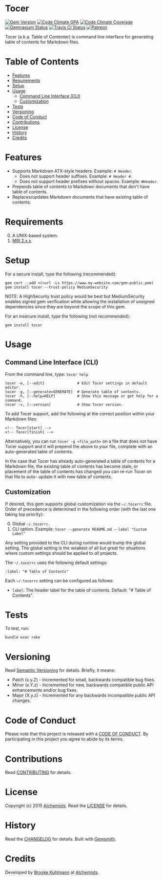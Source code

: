 # Tocer

[![Gem Version](https://badge.fury.io/rb/tocer.svg)](http://badge.fury.io/rb/tocer)
[![Code Climate GPA](https://codeclimate.com/github/bkuhlmann/tocer.svg)](https://codeclimate.com/github/bkuhlmann/tocer)
[![Code Climate Coverage](https://codeclimate.com/github/bkuhlmann/tocer/coverage.svg)](https://codeclimate.com/github/bkuhlmann/tocer)
[![Gemnasium Status](https://gemnasium.com/bkuhlmann/tocer.svg)](https://gemnasium.com/bkuhlmann/tocer)
[![Travis CI Status](https://secure.travis-ci.org/bkuhlmann/tocer.svg)](https://travis-ci.org/bkuhlmann/tocer)
[![Patreon](https://img.shields.io/badge/patreon-donate-brightgreen.svg)](https://www.patreon.com/bkuhlmann)

Tocer (a.k.a. Table of Contenter) is command line interface for generating table of contents for Markdown files.

<!-- Tocer[start]: Auto-generated, don't remove. -->

# Table of Contents

- [Features](#features)
- [Requirements](#requirements)
- [Setup](#setup)
- [Usage](#usage)
  - [Command Line Interface (CLI)](#command-line-interface-cli)
  - [Customization](#customization)
- [Tests](#tests)
- [Versioning](#versioning)
- [Code of Conduct](#code-of-conduct)
- [Contributions](#contributions)
- [License](#license)
- [History](#history)
- [Credits](#credits)

<!-- Tocer[finish]: Auto-generated, don't remove. -->

# Features

- Supports Markdown ATX-style headers. Example: `# Header`.
    - Does not support header suffixes. Example: `# Header #`.
    - Does not support header prefixes without spaces. Example: `#Header`.
- Prepends table of contents to Markdown documents that don't have table of contents.
- Replaces/updates Markdown documents that have existing table of contents.

# Requirements

0. A UNIX-based system.
0. [MRI 2.x.x](https://www.ruby-lang.org).

# Setup

For a secure install, type the following (recommended):

    gem cert --add <(curl -Ls https://www.my-website.com/gem-public.pem)
    gem install tocer --trust-policy MediumSecurity

NOTE: A HighSecurity trust policy would be best but MediumSecurity enables signed gem verification while
allowing the installation of unsigned dependencies since they are beyond the scope of this gem.

For an insecure install, type the following (not recommended):

    gem install tocer

# Usage

## Command Line Interface (CLI)

From the command line, type: `tocer help`

    tocer -e, [--edit]               # Edit Tocer settings in default editor.
    tocer -g, [--generate=GENERATE]  # Generate table of contents.
    tocer -h, [--help=HELP]          # Show this message or get help for a command.
    tocer -v, [--version]            # Show Tocer version.

To add Tocer support, add the following at the correct position within your Markdown files:

```
<!-- Tocer[start] -->
<!-- Tocer[finish] -->
```

Alternatively, you can run `tocer -g <file_path>` on a file that does not have Tocer support and it will prepend the above
to your file, complete with an auto-generated table of contents.

In the case that Tocer has already auto-generated a table of contents for a Markdown file, the existing table of
contents has become stale, or placement of the table of contents has changed you can re-run Tocer on that file to auto-
update it with new table of contents.

## Customization

If desired, this gem supports global customization via the `~/.tocerrc` file. Order of precedence is determined in the
following order (with the last one taking top priority):

0. Global `~/.tocerrc`.
0. CLI option. Example: `tocer --generate README.md --label "Custom Label"`

Any setting provided to the CLI during runtime would trump the global setting. The global setting is the weakest of all
but great for situations where custom settings should be applied to *all* projects.

The `~/.tocerrc` uses the following default settings:

    :label: "# Table of Contents"

Each `~/.tocerrc` setting can be configured as follows:

- `label`: The header label for the table of contents. Default: "# Table of Contents".

# Tests

To test, run:

    bundle exec rake

# Versioning

Read [Semantic Versioning](http://semver.org) for details. Briefly, it means:

- Patch (x.y.Z) - Incremented for small, backwards compatible bug fixes.
- Minor (x.Y.z) - Incremented for new, backwards compatible public API enhancements and/or bug fixes.
- Major (X.y.z) - Incremented for any backwards incompatible public API changes.

# Code of Conduct

Please note that this project is released with a [CODE OF CONDUCT](CODE_OF_CONDUCT.md). By participating in this project
you agree to abide by its terms.

# Contributions

Read [CONTRIBUTING](CONTRIBUTING.md) for details.

# License

Copyright (c) 2015 [Alchemists](https://www.alchemists.io).
Read the [LICENSE](LICENSE.md) for details.

# History

Read the [CHANGELOG](CHANGELOG.md) for details.
Built with [Gemsmith](https://github.com/bkuhlmann/gemsmith).

# Credits

Developed by [Brooke Kuhlmann](https://www.alchemists.io) at [Alchemists](https://www.alchemists.io).
